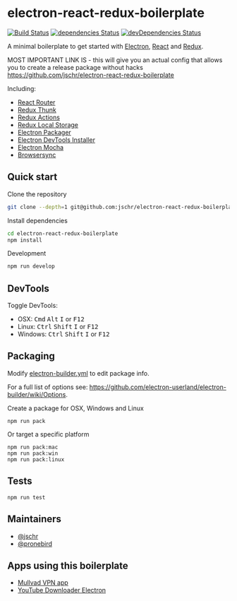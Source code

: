 # electron-react-redux-boilerplate
[![Build Status](https://api.travis-ci.org/jschr/electron-react-redux-boilerplate.svg)](https://travis-ci.org/jschr/electron-react-redux-boilerplate)
[![dependencies Status](https://david-dm.org/jschr/electron-react-redux-boilerplate/status.svg)](https://david-dm.org/jschr/electron-react-redux-boilerplate)
[![devDependencies Status](https://david-dm.org/jschr/electron-react-redux-boilerplate/dev-status.svg)](https://david-dm.org/jschr/electron-react-redux-boilerplate?type=dev)

A minimal boilerplate to get started with [Electron](http://electron.atom.io/), [React](https://facebook.github.io/react/) and [Redux](http://redux.js.org/).


MOST IMPORTANT LINK IS - this will give you an actual config
that allows you to create a release package without hacks
https://github.com/jschr/electron-react-redux-boilerplate

Including:

* [React Router](https://reacttraining.com/react-router/)
* [Redux Thunk](https://github.com/gaearon/redux-thunk/)
* [Redux Actions](https://github.com/acdlite/redux-actions/)
* [Redux Local Storage](https://github.com/elgerlambert/redux-localstorage/)
* [Electron Packager](https://github.com/electron-userland/electron-packager)
* [Electron DevTools Installer](https://github.com/MarshallOfSound/electron-devtools-installer)
* [Electron Mocha](https://github.com/jprichardson/electron-mocha)
* [Browsersync](https://browsersync.io/)

## Quick start

Clone the repository
```bash
git clone --depth=1 git@github.com:jschr/electron-react-redux-boilerplate.git
```

Install dependencies
```bash
cd electron-react-redux-boilerplate
npm install
```

Development
```bash
npm run develop
```

## DevTools

Toggle DevTools:

* OSX: <kbd>Cmd</kbd> <kbd>Alt</kbd> <kbd>I</kbd> or <kbd>F12</kbd>
* Linux: <kbd>Ctrl</kbd> <kbd>Shift</kbd> <kbd>I</kbd> or <kbd>F12</kbd>
* Windows: <kbd>Ctrl</kbd> <kbd>Shift</kbd> <kbd>I</kbd> or <kbd>F12</kbd>

## Packaging

Modify [electron-builder.yml](./electron-builder.yml) to edit package info.

For a full list of options see: https://github.com/electron-userland/electron-builder/wiki/Options.

Create a package for OSX, Windows and Linux
```
npm run pack
```

Or target a specific platform
```
npm run pack:mac
npm run pack:win
npm run pack:linux
```

## Tests

```
npm run test
```

## Maintainers

- [@jschr](https://github.com/jschr)
- [@pronebird](https://github.com/pronebird)

## Apps using this boilerplate

- [Mullvad VPN app](https://github.com/mullvad/mullvadvpn-app)
- [YouTube Downloader Electron](https://github.com/vanzylv/youtube-downloader-electron)
